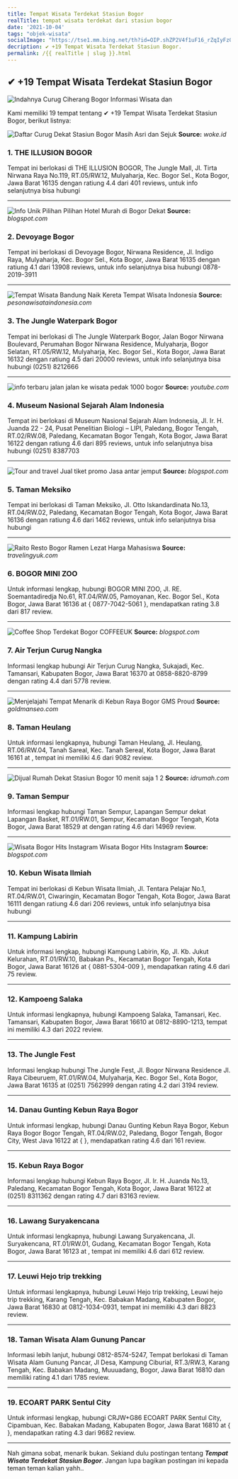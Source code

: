 ```yaml
---
title: Tempat Wisata Terdekat Stasiun Bogor
realTitle: tempat wisata terdekat dari stasiun bogor
date: '2021-10-04'
tags: "objek-wisata"
socialImage: "https://tse1.mm.bing.net/th?id=OIP.shZP2V4f1uF16_rZqIyFzQHaJI&amp;pid=15.1"
decription: ✔ +19 Tempat Wisata Terdekat Stasiun Bogor.
permalink: /{{ realTitle | slug }}.html
---
```


## ✔ +19 Tempat Wisata Terdekat Stasiun Bogor

![Indahnya Curug Ciherang Bogor  Informasi Wisata dan ](https://masbei.com/wp-content/uploads/2018/02/ciherang-@anakkukiran.jpg)



Kami memiliki 19 tempat tentang ✔ +19 Tempat Wisata Terdekat Stasiun Bogor, berikut listnya:



![Daftar Curug Dekat Stasiun Bogor Masih Asri dan Sejuk ](https://tse3.mm.bing.net/th?id=OIP.Ju5tRsrtLfKMQ2Qa7jqbEQHaJQ&amp;pid=15.1)
**Source:** _woke.id_


### 1. THE ILLUSION BOGOR



Tempat ini berlokasi di THE ILLUSION BOGOR, The Jungle Mall, Jl. Tirta Nirwana Raya No.119, RT.05/RW.12, Mulyaharja, Kec. Bogor Sel., Kota Bogor, Jawa Barat 16135 dengan ratiung 4.4 dari 401 reviews, untuk info selanjutnya bisa hubungi 

---


![Info Unik Pilihan Pilihan Hotel Murah di Bogor Dekat ](https://tse1.mm.bing.net/th?id=OIP.g6AVCSFVIkMreeHVZ3IAVAAAAA&amp;pid=15.1)
**Source:** _blogspot.com_


### 2. Devoyage Bogor



Tempat ini berlokasi di Devoyage Bogor, Nirwana Residence, Jl. Indigo Raya, Mulyaharja, Kec. Bogor Sel., Kota Bogor, Jawa Barat 16135 dengan ratiung 4.1 dari 13908 reviews, untuk info selanjutnya bisa hubungi 0878-2019-3911

---


![Tempat Wisata Bandung Naik Kereta  Tempat Wisata Indonesia](https://tse4.mm.bing.net/th?id=OIP.JE40vCczCzxjZr7t-cr2QAHaEi&amp;pid=15.1)
**Source:** _pesonawisataindonesia.com_


### 3. The Jungle Waterpark Bogor



Tempat ini berlokasi di The Jungle Waterpark Bogor, Jalan Bogor Nirwana Boulevard, Perumahan Bogor Nirwana Residence, Mulyaharja, Bogor Selatan, RT.05/RW.12, Mulyaharja, Kec. Bogor Sel., Kota Bogor, Jawa Barat 16132 dengan ratiung 4.5 dari 20000 reviews, untuk info selanjutnya bisa hubungi (0251) 8212666

---


![info terbaru jalan jalan ke wisata pedak 1000 bogor ](https://tse4.mm.bing.net/th?id=OIP.E8UoRXATc-wfzA9zxEvE9AHaEK&amp;pid=15.1)
**Source:** _youtube.com_


### 4. Museum Nasional Sejarah Alam Indonesia



Tempat ini berlokasi di Museum Nasional Sejarah Alam Indonesia, Jl. Ir. H. Juanda 22 - 24, Pusat Penelitian Biologi – LIPI, Paledang, Bogor Tengah, RT.02/RW.08, Paledang, Kecamatan Bogor Tengah, Kota Bogor, Jawa Barat 16122 dengan ratiung 4.6 dari 895 reviews, untuk info selanjutnya bisa hubungi (0251) 8387703

---


![Tour and travel Jual tiket promo Jasa antar jemput ](https://tse2.mm.bing.net/th?id=OIP.ieutM4Pk6yM9y33s6Jmi3AHaGO&amp;pid=15.1)
**Source:** _blogspot.com_


### 5. Taman Meksiko



Tempat ini berlokasi di Taman Meksiko, Jl. Otto Iskandardinata No.13, RT.04/RW.02, Paledang, Kecamatan Bogor Tengah, Kota Bogor, Jawa Barat 16136 dengan ratiung 4.6 dari 1462 reviews, untuk info selanjutnya bisa hubungi 

---


![Raito Resto Bogor Ramen Lezat Harga Mahasiswa](https://tse1.mm.bing.net/th?id=OIP.AQtmfCCVgMfrPwFs5nXVjwHaE7&amp;pid=15.1)
**Source:** _travelingyuk.com_


### 6. BOGOR MINI ZOO



Untuk informasi lengkap, hubungi BOGOR MINI ZOO, Jl. RE. Soemantadiredja No.61, RT.04/RW.05, Pamoyanan, Kec. Bogor Sel., Kota Bogor, Jawa Barat 16136 at { 0877-7042-5061 }, mendapatkan rating 3.8 dari 817 review.

---


![Coffee Shop Terdekat Bogor  COFFEEUK](https://tse4.mm.bing.net/th?id=OIP.-_NpzGv-YuX3f0tv_jyiOwHaD3&amp;pid=15.1)
**Source:** _blogspot.com_


### 7. Air Terjun Curug Nangka



Informasi lengkap hubungi Air Terjun Curug Nangka, Sukajadi, Kec. Tamansari, Kabupaten Bogor, Jawa Barat 16370 at 0858-8820-8799 dengan rating 4.4 dari 5778 review.

---


![Menjelajahi Tempat Menarik di Kebun Raya Bogor  GMS Proud](https://tse2.mm.bing.net/th?id=OIP.sWI4YI6E4uLWPCSXD0Ae2wHaDE&amp;pid=15.1)
**Source:** _goldmanseo.com_


### 8. Taman Heulang



Untuk informasi lengkapnya, hubungi Taman Heulang, Jl. Heulang, RT.06/RW.04, Tanah Sareal, Kec. Tanah Sereal, Kota Bogor, Jawa Barat 16161 at , tempat ini memiliki 4.6 dari 9082 review.

---


![Dijual Rumah Dekat Stasiun Bogor 10 menit saja 1  2 ](https://tse3.mm.bing.net/th?id=OIP.kM7KSvH_ErHz3ZZSUBGQ-QHaHa&amp;pid=15.1)
**Source:** _idrumah.com_


### 9. Taman Sempur



Informasi lengkap hubungi Taman Sempur, Lapangan Sempur dekat Lapangan Basket, RT.01/RW.01, Sempur, Kecamatan Bogor Tengah, Kota Bogor, Jawa Barat 18529 at  dengan rating 4.6 dari 14969 review.

---


![Wisata Bogor Hits Instagram  Wisata Bogor Hits Instagram ](https://tse2.mm.bing.net/th?id=OIP.eLubcDB66q1RvAaWhocoQwHaE8&amp;pid=15.1)
**Source:** _blogspot.com_


### 10. Kebun Wisata Ilmiah



Tempat ini berlokasi di Kebun Wisata Ilmiah, Jl. Tentara Pelajar No.1, RT.04/RW.01, Ciwaringin, Kecamatan Bogor Tengah, Kota Bogor, Jawa Barat 16111 dengan ratiung 4.6 dari 206 reviews, untuk info selanjutnya bisa hubungi 

---


### 11. Kampung Labirin



Untuk informasi lengkap, hubungi Kampung Labirin, Kp, Jl. Kb. Jukut Kelurahan, RT.01/RW.10, Babakan Ps., Kecamatan Bogor Tengah, Kota Bogor, Jawa Barat 16126 at { 0881-5304-009 }, mendapatkan rating 4.6 dari 75 review.

---


### 12. Kampoeng Salaka



Untuk informasi lengkapnya, hubungi Kampoeng Salaka, Tamansari, Kec. Tamansari, Kabupaten Bogor, Jawa Barat 16610 at 0812-8890-1213, tempat ini memiliki 4.3 dari 2022 review.

---


### 13. The Jungle Fest



Informasi lengkap hubungi The Jungle Fest, Jl. Bogor Nirwana Residence Jl. Raya Cibeuruem, RT.01/RW.04, Mulyaharja, Kec. Bogor Sel., Kota Bogor, Jawa Barat 16135 at (0251) 7562999 dengan rating 4.2 dari 3194 review.

---


### 14. Danau Gunting Kebun Raya Bogor



Untuk informasi lengkap, hubungi Danau Gunting Kebun Raya Bogor, Kebun Raya Bogor Bogor Tengah, RT.04/RW.02, Paledang, Bogor Tengah, Bogor City, West Java 16122 at {  }, mendapatkan rating 4.6 dari 161 review.

---


### 15. Kebun Raya Bogor



Informasi lengkap hubungi Kebun Raya Bogor, Jl. Ir. H. Juanda No.13, Paledang, Kecamatan Bogor Tengah, Kota Bogor, Jawa Barat 16122 at (0251) 8311362 dengan rating 4.7 dari 83163 review.

---


### 16. Lawang Suryakencana



Untuk informasi lengkapnya, hubungi Lawang Suryakencana, Jl. Suryakencana, RT.01/RW.01, Gudang, Kecamatan Bogor Tengah, Kota Bogor, Jawa Barat 16123 at , tempat ini memiliki 4.6 dari 612 review.

---


### 17. Leuwi Hejo trip trekking



Untuk informasi lengkapnya, hubungi Leuwi Hejo trip trekking, Leuwi hejo trip trekking, Karang Tengah, Kec. Babakan Madang, Kabupaten Bogor, Jawa Barat 16830 at 0812-1034-0931, tempat ini memiliki 4.3 dari 8823 review.

---


### 18. Taman Wisata Alam Gunung Pancar



Informasi lebih lanjut, hubungi 0812-8574-5247, Tempat berlokasi di Taman Wisata Alam Gunung Pancar, Jl Desa, Kampung Ciburial, RT.3/RW.3, Karang Tengah, Kec. Babakan Madang, Muuuadang, Bogor, Jawa Barat 16810 dan memiliki rating 4.1 dari 1785 review.

---


### 19. ECOART PARK Sentul City



Untuk informasi lengkap, hubungi CRJW+G86 ECOART PARK Sentul City, Cipambuan, Kec. Babakan Madang, Kabupaten Bogor, Jawa Barat 16810 at {  }, mendapatkan rating 4.3 dari 9682 review.

---









Nah gimana sobat, menarik bukan. Sekiand dulu postingan tentang ***Tempat Wisata Terdekat Stasiun Bogor***. Jangan lupa bagikan postingan ini kepada teman teman kalian yahh..
